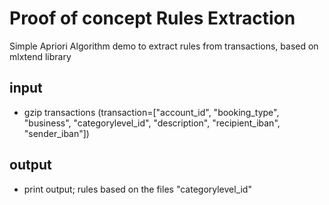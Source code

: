 # Proof of concept Rules Extraction

Simple Apriori Algorithm demo to extract rules from transactions, based on mlxtend library

## input 
- gzip transactions (transaction=["account_id",
                                 "booking_type",
                                 "business",
                                 "categorylevel_id",
                                 "description",
                                 "recipient_iban",
                                 "sender_iban"])
                                 
## output
- print output; rules based on the files "categorylevel_id"                           
